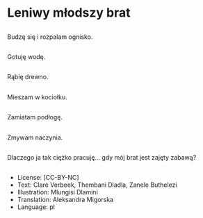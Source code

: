 # Leniwy młodszy brat

##
Budzę się i rozpalam ognisko.

##
Gotuję wodę.

##
Rąbię drewno.

##
Mieszam w kociołku.

##
Zamiatam podłogę.

##
Zmywam naczynia.

##
Dlaczego ja tak ciężko pracuję... gdy mój brat jest zajęty zabawą?

##
* License: [CC-BY-NC]
* Text: Clare Verbeek, Thembani Dladla, Zanele Buthelezi
* Illustration: Mlungisi Dlamini
* Translation: Aleksandra Migorska
* Language: pl
